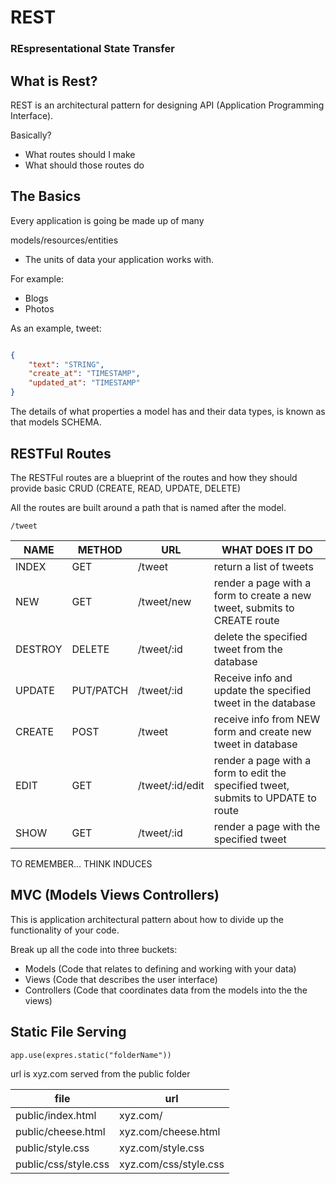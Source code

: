 # REST
### REspresentational State Transfer

## What is Rest?

REST is an architectural pattern for designing API (Application Programming Interface).

Basically?
- What routes should I make
- What should those routes do

## The Basics

Every application is going be made up of many 

models/resources/entities

- The units of data your application works with.

For example:
- Blogs
- Photos

As an example, tweet:

```json

{
    "text": "STRING",
    "create_at": "TIMESTAMP",
    "updated_at": "TIMESTAMP"
}

```

The details of what properties a model has and their data types, is known as that models SCHEMA.

## RESTFul Routes

The RESTFul routes are a blueprint of the routes and how they should provide basic CRUD (CREATE, READ, UPDATE, DELETE)

All the routes are built around a path that is named after the model.

```
/tweet
```

|NAME|METHOD|URL|WHAT DOES IT DO|
|----|------|---|---------------|
|INDEX|GET|/tweet|return a list of tweets|
|NEW|GET|/tweet/new|render a page with a form to create a new tweet, submits to CREATE route|
|DESTROY|DELETE|/tweet/:id|delete the specified tweet from the database|
|UPDATE|PUT/PATCH|/tweet/:id| Receive info and update the specified tweet in the database|
|CREATE|POST|/tweet|receive info from NEW form and create new tweet in database |
|EDIT|GET|/tweet/:id/edit| render a page with a form to edit the specified tweet, submits to UPDATE to route|
|SHOW|GET|/tweet/:id|render a page with the specified tweet|

TO REMEMBER... THINK INDUCES


## MVC (Models Views Controllers)

This is application architectural pattern about how to divide up the functionality of your code.

Break up all the code into three buckets:
- Models (Code that relates to defining and working with your data) 
- Views (Code that describes the user interface)
- Controllers (Code that coordinates data from the models into the the views)


## Static File Serving

```
app.use(expres.static("folderName"))
```

url is xyz.com served from the public folder

|file|url|
|----|---| 
|public/index.html| xyz.com/ |
|public/cheese.html| xyz.com/cheese.html |
|public/style.css| xyz.com/style.css |
|public/css/style.css | xyz.com/css/style.css
